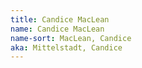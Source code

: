 ```yaml
---
title: Candice MacLean
name: Candice MacLean
name-sort: MacLean, Candice
aka: Mittelstadt, Candice
---
```

